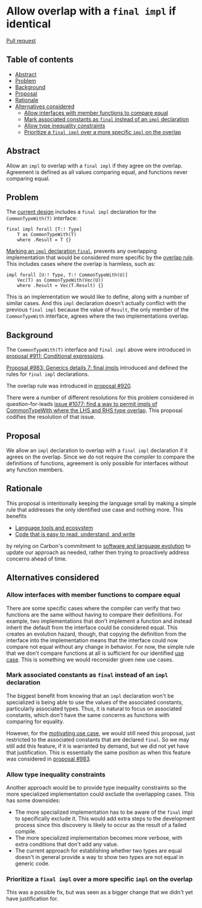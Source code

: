 # Allow overlap with a `final impl` if identical

<!--
Part of the Carbon Language project, under the Apache License v2.0 with LLVM
Exceptions. See /LICENSE for license information.
SPDX-License-Identifier: Apache-2.0 WITH LLVM-exception
-->

[Pull request](https://github.com/carbon-language/carbon-lang/pull/2868)

<!-- toc -->

## Table of contents

-   [Abstract](#abstract)
-   [Problem](#problem)
-   [Background](#background)
-   [Proposal](#proposal)
-   [Rationale](#rationale)
-   [Alternatives considered](#alternatives-considered)
    -   [Allow interfaces with member functions to compare equal](#allow-interfaces-with-member-functions-to-compare-equal)
    -   [Mark associated constants as `final` instead of an `impl` declaration](#mark-associated-constants-as-final-instead-of-an-impl-declaration)
    -   [Allow type inequality constraints](#allow-type-inequality-constraints)
    -   [Prioritize a `final impl` over a more specific `impl` on the overlap](#prioritize-a-final-impl-over-a-more-specific-impl-on-the-overlap)

<!-- tocstop -->

## Abstract

Allow an `impl` to overlap with a `final impl` if they agree on the overlap.
Agreement is defined as all values comparing equal, and functions never
comparing equal.

## Problem

The
[current design](https://github.com/carbon-language/carbon-lang/blob/trunk/docs/design/expressions/if.md#same-type)
includes a `final impl` declaration for the `CommonTypeWith(T)` interface:

```carbon
final impl forall [T:! Type]
    T as CommonTypeWith(T)
    where .Result = T {}
```

[Marking an `impl` declaration `final`](/docs/design/generics/details.md#final-impl-declarations),
prevents any overlapping implementation that would be considered more specific
by the [overlap rule](/docs/design/generics/details.md#overlap-rule). This
includes cases where the overlap is harmless, such as:

```carbon
impl forall [U:! Type, T:! CommonTypeWith(U)]
    Vec(T) as CommonTypeWith(Vec(U))
    where .Result = Vec(T.Result) {}
```

This is an implementation we would like to define, along with a number of
similar cases. And this `impl` declaration doesn't actually conflict with the
previous `final impl` because the value of `Result`, the only member of the
`CommonTypeWith` interface, agrees where the two implementations overlap.

## Background

The `CommonTypeWith(T)` interface and `final impl` above were introduced in
[proposal #911: Conditional expressions](https://github.com/carbon-language/carbon-lang/pull/911).

[Proposal #983: Generics details 7: final impls](https://github.com/carbon-language/carbon-lang/pull/983)
introduced and defined the rules for `final impl` declarations.

The overlap rule was introduced in
[proposal #920](https://github.com/carbon-language/carbon-lang/pull/920).

There were a number of different resolutions for this problem considered in
question-for-leads
[issue #1077: find a way to permit impls of CommonTypeWith where the LHS and RHS type overlap](https://github.com/carbon-language/carbon-lang/issues/1077).
This proposal codifies the resolution of that issue.

## Proposal

We allow an `impl` declaration to overlap with a `final impl` declaration if it
agrees on the overlap. Since we do not require the compiler to compare the
definitions of functions, agreement is only possible for interfaces without any
function members.

## Rationale

This proposal is intentionally keeping the language small by making a simple
rule that addresses the only identified use case and nothing more. This benefits

-   [Language tools and ecosystem](/docs/project/goals.md#language-tools-and-ecosystem)
-   [Code that is easy to read, understand, and write](/docs/project/goals.md#code-that-is-easy-to-read-understand-and-write)

by relying on Carbon's commitment to
[software and language evolution](/docs/project/goals.md#software-and-language-evolution)
to update our approach as needed, rather then trying to proactively address
concerns ahead of time.

## Alternatives considered

### Allow interfaces with member functions to compare equal

There are some specific cases where the compiler can verify that two functions
are the same without having to compare their definitions. For example, two
implementations that don't implement a function and instead inherit the default
from the interface could be considered equal. This creates an evolution hazard,
though, that copying the definition from the interface into the implementation
means that the interface could now compare not equal without any change in
behavior. For now, the simple rule that we don't compare functions at all is
sufficient for our identified [use case](#problem). This is something we would
reconsider given new use cases.

### Mark associated constants as `final` instead of an `impl` declaration

The biggest benefit from knowing that an `impl` declaration won't be specialized
is being able to use the values of the associated constants, particularly
associated types. Thus, it is natural to focus on associated constants, which
don't have the same concerns as functions with comparing for equality.

However, for the [motivating use case](#problem), we would still need this
proposal, just restricted to the associated constants that are declared `final`.
So we may still add this feature, if it is warranted by demand, but we did not
yet have that justification. This is essentially the same position as when this
feature was considered in
[proposal #983](/proposals/p0983.md#final-associated-constants-instead-of-final-impls).

### Allow type inequality constraints

Another approach would be to provide type inequality constraints so the more
specialized implementation could exclude the overlapping cases. This has some
downsides:

-   The more specialized implementation has to be aware of the `final` impl to
    specifically exclude it. This would add extra steps to the development
    process since this discovery is likely to occur as the result of a failed
    compile.
-   The more specialized implementation becomes more verbose, with extra
    conditions that don't add any value.
-   The current approach for establishing whether two types are equal doesn't in
    general provide a way to show two types are not equal in generic code.

### Prioritize a `final impl` over a more specific `impl` on the overlap

This was a possible fix, but was seen as a bigger change that we didn't yet have
justification for.
